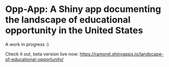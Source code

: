 # Opp-App: A Shiny app documenting the landscape of educational opportunity in the United States

A work in progress :)

Check it out, beta version live now: https://ramorel.shinyapps.io/landscape-of-educational-opportunity/
